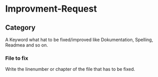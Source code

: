 # Improvment-Request

## Category 
A Keyword what hat to be fixed/improved like Dokumentation, Spelling, Readmea and so on.

### File to fix
Write the linenumber or chapter of the file that has to be fixed.
